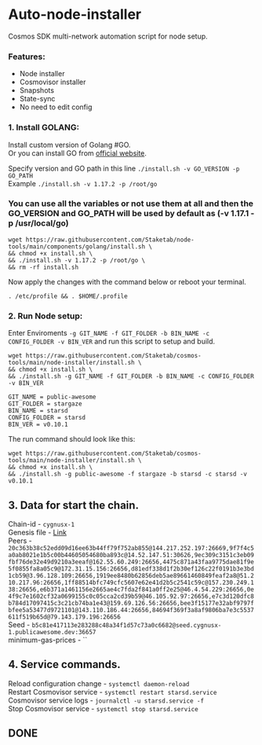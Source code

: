 # Auto-node-installer
Cosmos SDK multi-network automation script for node setup.  
### Features:  
- Node installer
- Cosmovisor installer
- Snapshots
- State-sync
- No need to edit config

### 1. Install GOLANG:
Install custom version of Golang #GO.  
Or you can install GO from [official website](https://golang.org/doc/install).  

Specify version and GO path in this line `./install.sh -v GO_VERSION -p GO_PATH`  
Example `./install.sh -v 1.17.2 -p /root/go`  

### You can use all the variables or not use them at all and then the GO_VERSION and GO_PATH will be used by default as (-v 1.17.1 -p /usr/local/go)  

```
wget https://raw.githubusercontent.com/Staketab/node-tools/main/components/golang/install.sh \
&& chmod +x install.sh \
&& ./install.sh -v 1.17.2 -p /root/go \
&& rm -rf install.sh
```
Now apply the changes with the command below or reboot your terminal.  
```
. /etc/profile && . $HOME/.profile
```

### 2. Run Node setup:
Enter Enviroments `-g GIT_NAME -f GIT_FOLDER -b BIN_NAME -c CONFIG_FOLDER -v BIN_VER` and run this script to setup and build.  
```
wget https://raw.githubusercontent.com/Staketab/cosmos-tools/main/node-installer/install.sh \
&& chmod +x install.sh \
&& ./install.sh -g GIT_NAME -f GIT_FOLDER -b BIN_NAME -c CONFIG_FOLDER -v BIN_VER
```
`GIT_NAME = public-awesome`  
`GIT_FOLDER = stargaze`  
`BIN_NAME = starsd`  
`CONFIG_FOLDER = starsd`  
`BIN_VER = v0.10.1`

The run command should look like this:
```
wget https://raw.githubusercontent.com/Staketab/cosmos-tools/main/node-installer/install.sh \
&& chmod +x install.sh \
&& ./install.sh -g public-awesome -f stargaze -b starsd -c starsd -v v0.10.1
```

## 3. Data for start the chain. 
Chain-id - `cygnusx-1`  
Genesis file - [Link](https://github.com/public-awesome/networks/releases/download/cygnusx-1-final/genesis.json)  
Peers - `20c363b38c52edd09d16ee63b44ff79f752ab855@144.217.252.197:26669,9f7f4c5a0ab8021e1b5c00b44605054680ba893c@14.52.147.51:30626,9ec309c3151c3eb09fbf76de32e49d9210a3eeaf@162.55.60.249:26656,4475c871a43faa9775dae81f9e5f0855fa8a05c9@172.31.15.156:26656,d81edf338d1f2b30ef126c22f0191b3e3bd1cb59@3.96.128.109:26656,1919ee8480b62856deb5ae89661460849feaf2a8@51.210.217.96:26656,1ff88514bfc749cfc5607e62e41d2b5c2541c59c@157.230.249.138:26656,e6b371a1461156e2665ae4c7fda2f841a0ff2e25@46.4.54.229:26656,0e4f9c7e1602cf32a0699155c0c05cca2cd39b59@46.105.92.97:26656,e7c3d120dfc8b784d17097415c3c21cb74ba1e43@159.69.126.56:26656,bee3f15177e32abf9797fbfee5a53477d9721101@143.110.186.44:26656,84694f369f3a8af9806ba7e3c5537611f519b65d@79.143.179.196:26656`  
Seed - `b5c81e417113e283288c48a34f1d57c73a0c6682@seed.cygnusx-1.publicawesome.dev:36657`  
minimum-gas-prices - ``  

## 4. Service commands.
Reload configuration change - `systemctl daemon-reload`  
Restart Cosmovisor service - `systemctl restart starsd.service`  
Cosmovisor service logs - `journalctl -u starsd.service -f`  
Stop Cosmovisor service - `systemctl stop starsd.service`  

## DONE
